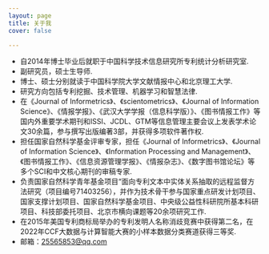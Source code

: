 ```yaml
---
layout: page
title: 关于我
cover: false

---
```

* 自2014年博士毕业后就职于中国科学技术信息研究所专利统计分析研究室.
* 副研究员，硕士生导师.
* 博士、硕士分别就读于中国科学院大学文献情报中心和北京理工大学.
* 研究方向包括专利挖掘、技术管理、机器学习和智慧法律.
* 在《Journal of Informetrics》、《scientometrics》、《Journal of Information Science》、《情报学报》、《武汉大学学报（信息科学版）》、《图书情报工作》等国内外重要学术期刊和ISSI、JCDL、GTM等信息管理主要会议上发表学术论文30余篇，参与撰写出版编著3部，并获得多项软件著作权.
* 担任国家自然科学基金评审专家，担任《Journal of Informetrics》、《Journal of Information Science》、《Information Processing and Management》、《图书情报工作》、《信息资源管理学报》、《情报杂志》、《数字图书馆论坛》等多个SCI和中文核心期刊的审稿专家.
* 负责国家自然科学青年基金项目“面向专利文本中实体关系抽取的远程监督方法研究（项目编号71403256），并作为技术骨干参与国家重点研发计划项目、国家支撑计划项目、国家自然科学基金项目、中央级公益性科研院所基本科研项目、科技部委托项目、北京市横向课题等20余项研究工作.
* 在2015年美国专利商标局举办的专利发明人名称消歧竞赛中获得第二名，在2022年CCF大数据与计算智能大赛的小样本数据分类赛道获得三等奖.
* 邮箱：25565853@qq.com





 


